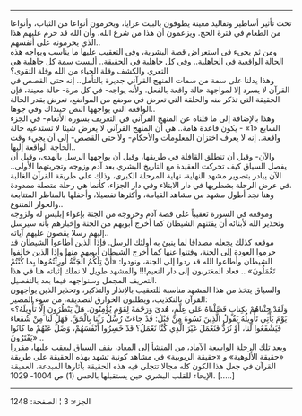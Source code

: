 ------------------------------------------------------------------------

تحت تأثير أساطير وتقاليد معينة يطوفون بالبيت عرايا، ويحرمون أنواعا من
الثياب، وأنواعا من الطعام في فترة الحج. ويزعمون أن هذا من شرع الله، وأن
الله قد حرم عليهم هذا الذي يحرمونه على أنفسهم..  
ومن ثم يجيء في استعراض قصة البشرية، وفي التعقيب عليها ما يناسب ويواجه
هذه الحالة الواقعية في الجاهلية.. وفي كل جاهلية في الحقيقة.. أليست سمة
كل جاهلية هي التعري والكشف وقلة الحياء من الله وقلة التقوى؟  
وهذا يدلنا على سمة من سمات المنهج القرآني جديرة بالتأمل.. إنه حتى القصص
في القرآن لا يسرد إلا لمواجهة حالة واقعة بالفعل. ولأنه يواجه- في كل مرة-
حالة معينة، فإن الحقيقة التي تذكر منه والحلقة التي تعرض في موضع من
المواضع، تعرض بقدر الحالة الواقعة التي يواجهها النص حينذاك وفي جوها..  
وهذا بالإضافة إلى ما قلناه عن المنهج القرآني في التعريف بسورة الأنعام-
في الجزء السابع «1» - يكون قاعدة هامة.. هي أن المنهج القرآني لا يعرض
شيئا لا تستدعيه حالة واقعة.. إنه لا يعرف اختزان المعلومات والأحكام- ولا
حتى القصص- إلى أن يجيء وقت الحاجة الواقعة إليها..  
والآن- وقبل أن تنطلق القافلة في طريقها، وقبل أن يواجهها الرسل بالهدى،
وقبل أن يفصل السياق كيف تحركت العقيدة مع التاريخ البشري بعد آدم وزوجه
وتجربتهما الأولى.. الآن يبادر بتصوير مشهد النهاية، نهاية المرحلة الكبرى،
وذلك على طريقة القرآن الغالبة في عرض الرحلة بشطريها في دار الابتلاء وفي
دار الجزاء، كأنما هي رحلة متصلة ممدودة.  
وهنا نجد أطول مشهد من مشاهد القيامة، وأكثرها تفصيلا، وأحفلها بالمناظر
المتتابعة والحوار المتنوع..  
وموقعه في السورة تعقيباً على قصة آدم وخروجه من الجنة بإغواء إبليس له
ولزوجه وتحذير الله لأبنائه أن يفتنهم الشيطان كما أخرج أبويهم من الجنة
وإخبارهم بأنه سيرسل إليهم رسلا يقصون عليهم آياته..  
موقعه كذلك يجعله مصداقا لما ينبئ به أولئك الرسل. فإذا الذين أطاعوا
الشيطان قد حرموا العودة إلى الجنة، وفتنوا عنها كما أخرج الشيطان أبويهم
منها وإذا الذين خالفوا الشيطان وأطاعوا الله قد ردوا إلى الجنة، ونودوا:
«أَنْ تِلْكُمُ الْجَنَّةُ أُورِثْتُمُوها بِما كُنْتُمْ تَعْمَلُونَ» .. فعاد المغتربون إلى دار
النعيم!!! والمشهد طويل لا نملك إثباته هنا في هذا التعريف المجمل وسنواجهه
فيما بعد بالتفصيل.  
والسياق يتخذ من هذا المشهد مناسبة للتعقيب بالإنذار والتذكير، وتحذير
الذين يواجهون القرآن بالتكذيب، ويطلبون الخوارق لتصديقه، من سوء المصير:  
«وَلَقَدْ جِئْناهُمْ بِكِتابٍ فَصَّلْناهُ عَلى عِلْمٍ، هُدىً وَرَحْمَةً لِقَوْمٍ يُؤْمِنُونَ. هَلْ يَنْظُرُونَ إِلَّا
تَأْوِيلَهُ؟ يَوْمَ يَأْتِي تَأْوِيلُهُ يَقُولُ الَّذِينَ نَسُوهُ مِنْ قَبْلُ: قَدْ جاءَتْ رُسُلُ رَبِّنا بِالْحَقِّ.
فَهَلْ لَنا مِنْ شُفَعاءَ فَيَشْفَعُوا لَنا، أَوْ نُرَدُّ فَنَعْمَلَ غَيْرَ الَّذِي كُنَّا نَعْمَلُ؟ قَدْ خَسِرُوا
أَنْفُسَهُمْ، وَضَلَّ عَنْهُمْ ما كانُوا يَفْتَرُونَ» ..  
وبعد تلك الرحلة الواسعة الآماد، من المنشأ إلى المعاد، يقف السياق ليعقب
عليها، مقررا «حقيقة الألوهية» و «حقيقة الربوبية» في مشاهد كونية تشهد
بهذه الحقيقة على طريقة القرآن في جعل هذا الكون كله مجالا تتجلى فيه هذه
الحقيقة بآثارها المبدعة، العميقة الإيحاء للقلب البشري حين يستقبلها
بالحس (1) ص 1004- 1029. \[.....\]

------------------------------------------------------------------------

الجزء: 3 ¦ الصفحة: 1248

